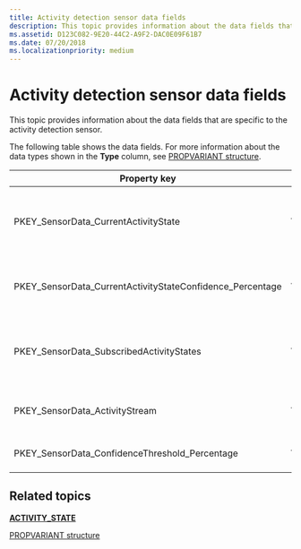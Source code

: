 ```yaml
---
title: Activity detection sensor data fields
description: This topic provides information about the data fields that are specific to the activity detection sensor.
ms.assetid: D123C082-9E20-44C2-A9F2-DAC0E09F61B7
ms.date: 07/20/2018
ms.localizationpriority: medium
---
```


# Activity detection sensor data fields


This topic provides information about the data fields that are specific to the activity detection sensor.

The following table shows the data fields. For more information about the data types shown in the **Type** column, see [PROPVARIANT structure](https://go.microsoft.com/fwlink/p/?linkid=313395).

|Property key|Type|Required/Optional|Description|
| --- | --- | --- | --- |
|PKEY_SensorData_CurrentActivityState|VT_UI4|Required|An indication of the current activity state, expressed as a value of type [<strong>ACTIVITY_STATE</strong>](https://docs.microsoft.com/windows-hardware/drivers/ddi/content/sensorsdef/ne-sensorsdef-activity_state).|
|PKEY_SensorData_CurrentActivityStateConfidence_Percentage|VT_UI2|Required|Confidence level of the sensor in indicating the current activity state.|
|PKEY_SensorData_SubscribedActivityStates|VT_UI4|Required|An indication of the subscribed activity state, expressed as a value of type [<strong>ACTIVITY_STATE</strong>](https://docs.microsoft.com/windows-hardware/drivers/ddi/content/sensorsdef/ne-sensorsdef-activity_state).|
|PKEY_SensorData_ActivityStream|VT_BOOL|Required|Boolean value that is set to TRUE, if an activity stream is available.|
|PKEY_SensorData_ConfidenceThreshold_Percentage|VT_UI2|Required|A threshold value for the sensor's confidence level.|
 

## Related topics


[**ACTIVITY\_STATE**](https://docs.microsoft.com/windows-hardware/drivers/ddi/content/sensorsdef/ne-sensorsdef-activity_state)

[PROPVARIANT structure](https://go.microsoft.com/fwlink/p/?linkid=313395)

 

 






